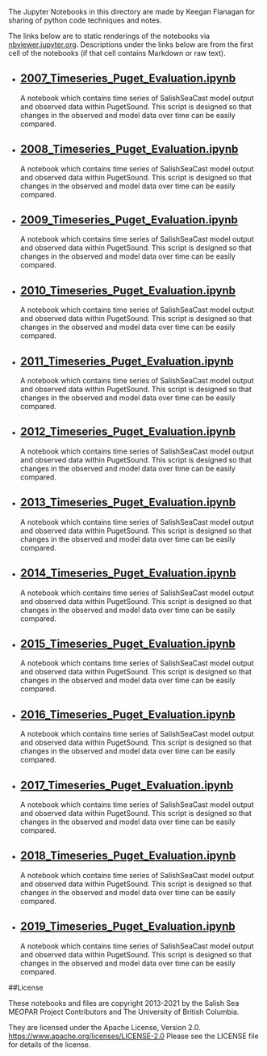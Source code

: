 The Jupyter Notebooks in this directory are made by Keegan Flanagan
for sharing of python code techniques and notes.

The links below are to static renderings of the notebooks via
[nbviewer.jupyter.org](https://nbviewer.jupyter.org/).
Descriptions under the links below are from the first cell of the notebooks
(if that cell contains Markdown or raw text).

* ## [2007_Timeseries_Puget_Evaluation.ipynb](https://nbviewer.jupyter.org/github/SalishSeaCast/analysis-keegan/blob/master/notebooks/Evaluations/Timeseries_Individual_Years/2007_Timeseries_Puget_Evaluation.ipynb)  
    
    A notebook which contains time series of SalishSeaCast model output and observed data within PugetSound. This script is designed so that changes in the observed and model data over time can be easily compared.

* ## [2008_Timeseries_Puget_Evaluation.ipynb](https://nbviewer.jupyter.org/github/SalishSeaCast/analysis-keegan/blob/master/notebooks/Evaluations/Timeseries_Individual_Years/2008_Timeseries_Puget_Evaluation.ipynb)  
    
    A notebook which contains time series of SalishSeaCast model output and observed data within PugetSound. This script is designed so that changes in the observed and model data over time can be easily compared.

* ## [2009_Timeseries_Puget_Evaluation.ipynb](https://nbviewer.jupyter.org/github/SalishSeaCast/analysis-keegan/blob/master/notebooks/Evaluations/Timeseries_Individual_Years/2009_Timeseries_Puget_Evaluation.ipynb)  
    
    A notebook which contains time series of SalishSeaCast model output and observed data within PugetSound. This script is designed so that changes in the observed and model data over time can be easily compared.

* ## [2010_Timeseries_Puget_Evaluation.ipynb](https://nbviewer.jupyter.org/github/SalishSeaCast/analysis-keegan/blob/master/notebooks/Evaluations/Timeseries_Individual_Years/2010_Timeseries_Puget_Evaluation.ipynb)  
    
    A notebook which contains time series of SalishSeaCast model output and observed data within PugetSound. This script is designed so that changes in the observed and model data over time can be easily compared.

* ## [2011_Timeseries_Puget_Evaluation.ipynb](https://nbviewer.jupyter.org/github/SalishSeaCast/analysis-keegan/blob/master/notebooks/Evaluations/Timeseries_Individual_Years/2011_Timeseries_Puget_Evaluation.ipynb)  
    
    A notebook which contains time series of SalishSeaCast model output and observed data within PugetSound. This script is designed so that changes in the observed and model data over time can be easily compared.

* ## [2012_Timeseries_Puget_Evaluation.ipynb](https://nbviewer.jupyter.org/github/SalishSeaCast/analysis-keegan/blob/master/notebooks/Evaluations/Timeseries_Individual_Years/2012_Timeseries_Puget_Evaluation.ipynb)  
    
    A notebook which contains time series of SalishSeaCast model output and observed data within PugetSound. This script is designed so that changes in the observed and model data over time can be easily compared.

* ## [2013_Timeseries_Puget_Evaluation.ipynb](https://nbviewer.jupyter.org/github/SalishSeaCast/analysis-keegan/blob/master/notebooks/Evaluations/Timeseries_Individual_Years/2013_Timeseries_Puget_Evaluation.ipynb)  
    
    A notebook which contains time series of SalishSeaCast model output and observed data within PugetSound. This script is designed so that changes in the observed and model data over time can be easily compared.

* ## [2014_Timeseries_Puget_Evaluation.ipynb](https://nbviewer.jupyter.org/github/SalishSeaCast/analysis-keegan/blob/master/notebooks/Evaluations/Timeseries_Individual_Years/2014_Timeseries_Puget_Evaluation.ipynb)  
    
    A notebook which contains time series of SalishSeaCast model output and observed data within PugetSound. This script is designed so that changes in the observed and model data over time can be easily compared.

* ## [2015_Timeseries_Puget_Evaluation.ipynb](https://nbviewer.jupyter.org/github/SalishSeaCast/analysis-keegan/blob/master/notebooks/Evaluations/Timeseries_Individual_Years/2015_Timeseries_Puget_Evaluation.ipynb)  
    
    A notebook which contains time series of SalishSeaCast model output and observed data within PugetSound. This script is designed so that changes in the observed and model data over time can be easily compared.

* ## [2016_Timeseries_Puget_Evaluation.ipynb](https://nbviewer.jupyter.org/github/SalishSeaCast/analysis-keegan/blob/master/notebooks/Evaluations/Timeseries_Individual_Years/2016_Timeseries_Puget_Evaluation.ipynb)  
    
    A notebook which contains time series of SalishSeaCast model output and observed data within PugetSound. This script is designed so that changes in the observed and model data over time can be easily compared.

* ## [2017_Timeseries_Puget_Evaluation.ipynb](https://nbviewer.jupyter.org/github/SalishSeaCast/analysis-keegan/blob/master/notebooks/Evaluations/Timeseries_Individual_Years/2017_Timeseries_Puget_Evaluation.ipynb)  
    
    A notebook which contains time series of SalishSeaCast model output and observed data within PugetSound. This script is designed so that changes in the observed and model data over time can be easily compared.

* ## [2018_Timeseries_Puget_Evaluation.ipynb](https://nbviewer.jupyter.org/github/SalishSeaCast/analysis-keegan/blob/master/notebooks/Evaluations/Timeseries_Individual_Years/2018_Timeseries_Puget_Evaluation.ipynb)  
    
    A notebook which contains time series of SalishSeaCast model output and observed data within PugetSound. This script is designed so that changes in the observed and model data over time can be easily compared.

* ## [2019_Timeseries_Puget_Evaluation.ipynb](https://nbviewer.jupyter.org/github/SalishSeaCast/analysis-keegan/blob/master/notebooks/Evaluations/Timeseries_Individual_Years/2019_Timeseries_Puget_Evaluation.ipynb)  
    
    A notebook which contains time series of SalishSeaCast model output and observed data within PugetSound. This script is designed so that changes in the observed and model data over time can be easily compared.


##License

These notebooks and files are copyright 2013-2021
by the Salish Sea MEOPAR Project Contributors
and The University of British Columbia.

They are licensed under the Apache License, Version 2.0.
https://www.apache.org/licenses/LICENSE-2.0
Please see the LICENSE file for details of the license.
